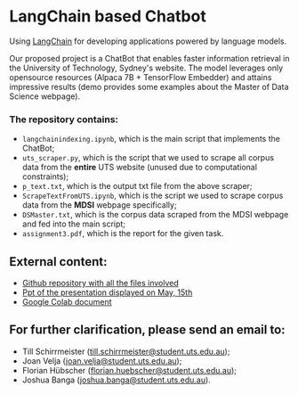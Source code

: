 # LangChain based Chatbot
Using [LangChain](https://github.com/hwchase17/langchain/) for developing applications powered by language models.

Our proposed project is a ChatBot that enables faster information retrieval in the University of Technology, Sydney's website.
The model leverages only opensource resources (Alpaca 7B + TensorFlow Embedder) and attains impressive results (demo provides some examples about the Master of Data Science webpage).  

### The repository contains:
  - `langchainindexing.ipynb`, which is the main script that implements the ChatBot;
  - `uts_scraper.py`, which is the script that we used to scrape all corpus data from the **entire** UTS website (unused due to computational constraints);
  - `p_text.txt`, which is the output txt file from the above scraper;
  - `ScrapeTextFromUTS.ipynb`, which is the script we used to scrape corpus data from the **MDSI** webpage specifically;
  - `DSMaster.txt`, which is the corpus data scraped from the MDSI webpage and fed into the main script;
  - `assignment3.pdf`, which is the report for the given task.

## External content:
- [Github repository with all the files involved](https://github.com/fhuebscher/nlp-langchain)
- [Ppt of the presentation displayed on May, 15th](https://studentutsedu-my.sharepoint.com/:p:/g/personal/joan_velja_student_uts_edu_au/EQA46W6rGNhBh2qPYu4Gd9YB0cxJ5RpolxwMmSqZ40-K0A?e=BJFVdK)
- [Google Colab document](https://colab.research.google.com/drive/1P1vZn4dKZrM-trgRUrWfopbUmu5Z36BN?usp=sharing)

## For further clarification, please send an email to:
  - Till Schirrmeister (till.schirrmeister@student.uts.edu.au);
  - Joan Velja (joan.velja@student.uts.edu.au);
  - Florian Hübscher (florian.huebscher@student.uts.edu.au);
  - Joshua Banga (joshua.banga@student.uts.edu.au).
